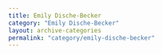 ```yaml
---
title: Emily Dische-Becker
category: "Emily Dische-Becker"
layout: archive-categories
permalink: "category/emily-dische-becker"
---
```

